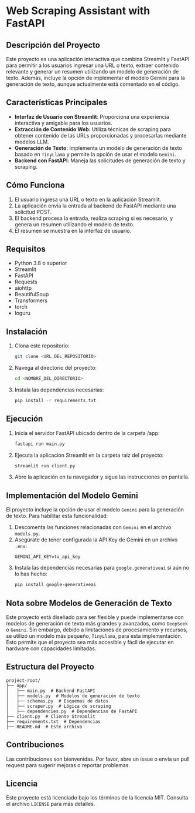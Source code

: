 # Web Scraping Assistant with FastAPI

## Descripción del Proyecto
Este proyecto es una aplicación interactiva que combina Streamlit y FastAPI para permitir a los usuarios ingresar una URL o texto, extraer contenido relevante y generar un resumen utilizando un modelo de generación de texto. Además, incluye la opción de implementar el modelo Gemini para la generación de texto, aunque actualmente está comentado en el código.

## Características Principales
- **Interfaz de Usuario con Streamlit**: Proporciona una experiencia interactiva y amigable para los usuarios.
- **Extracción de Contenido Web**: Utiliza técnicas de scraping para obtener contenido de las URLs proporcionadas y procesarlas mediante modelos LLM.
- **Generación de Texto**: Implementa un modelo de generación de texto basado en `TinyLlama` y permite la opción de usar el modelo `Gemini`.
- **Backend con FastAPI**: Maneja las solicitudes de generación de texto y scraping.

## Cómo Funciona
1. El usuario ingresa una URL o texto en la aplicación Streamlit.
2. La aplicación envía la entrada al backend de FastAPI mediante una solicitud POST.
3. El backend procesa la entrada, realiza scraping si es necesario, y genera un resumen utilizando el modelo de texto.
4. El resumen se muestra en la interfaz de usuario.

## Requisitos
- Python 3.8 o superior
- Streamlit
- FastAPI
- Requests
- aiohttp
- BeautifulSoup
- Transformers
- torch
- loguru

## Instalación
1. Clona este repositorio:
   ```bash
   git clone <URL_DEL_REPOSITORIO>
   ```
2. Navega al directorio del proyecto:
   ```bash
   cd <NOMBRE_DEL_DIRECTORIO>
   ```
3. Instala las dependencias necesarias:
   ```bash
   pip install -r requirements.txt
   ```

## Ejecución
1. Inicia el servidor FastAPI ubicado dentro de la carpeta /app:
   ```bash
   fastapi run main.py
   ```
2. Ejecuta la aplicación Streamlit en la carpeta raiz del proyecto:
   ```bash
   streamlit run client.py
   ```
3. Abre la aplicación en tu navegador y sigue las instrucciones en pantalla.

## Implementación del Modelo Gemini
El proyecto incluye la opción de usar el modelo `Gemini` para la generación de texto. Para habilitar esta funcionalidad:
1. Descomenta las funciones relacionadas con `Gemini` en el archivo `models.py`.
2. Asegúrate de tener configurada la API Key de Gemini en un archivo `.env`:
   ```env
   GEMINI_API_KEY=tu_api_key
   ```
3. Instala las dependencias necesarias para `google.generativeai` si aún no lo has hecho:
   ```bash
   pip install google-generativeai
   ```

## Nota sobre Modelos de Generación de Texto
Este proyecto está diseñado para ser flexible y puede implementarse con modelos de generación de texto más grandes y avanzados, como `DeepSeek` o `Gemini`. Sin embargo, debido a limitaciones de procesamiento y recursos, se utilizó un modelo más pequeño, `TinyLlama`, para esta implementación. Esto permite que el proyecto sea más accesible y fácil de ejecutar en hardware con capacidades limitadas.

## Estructura del Proyecto
```
project-root/
├── app/
│   ├── main.py  # Backend FastAPI
│   ├── models.py  # Modelos de generación de texto
│   ├── schemas.py  # Esquemas de datos
│   ├── scraper.py  # Lógica de scraping
│   ├── dependencies.py  # Dependencias de FastAPI
├── client.py  # Cliente Streamlit
├── requirements.txt  # Dependencias
├── README.md  # Este archivo
```

## Contribuciones
Las contribuciones son bienvenidas. Por favor, abre un issue o envía un pull request para sugerir mejoras o reportar problemas.

## Licencia
Este proyecto está licenciado bajo los términos de la licencia MIT. Consulta el archivo `LICENSE` para más detalles.